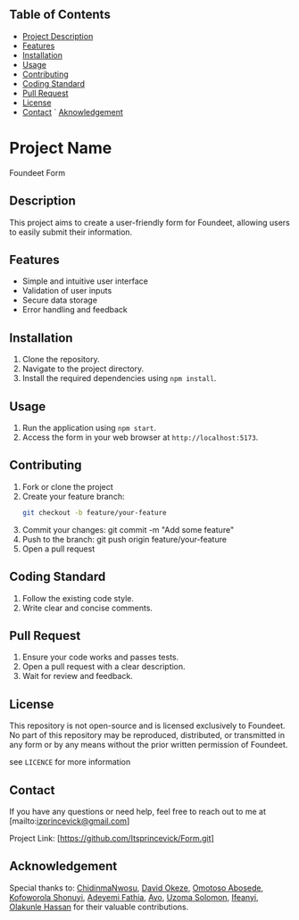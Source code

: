 ## Table of Contents
- [Project Description](#project-description)
- [Features](#features)
- [Installation](#installation)
- [Usage](#usage)
- [Contributing](#contributing)
- [Coding Standard](#coding-standard)
- [Pull Request](#pull-request)
- [License](#license)
- [Contact](#contact)
` [Aknowledgement](#acknowledgement)



# Project Name

Foundeet Form

## Description

This project aims to create a user-friendly form for Foundeet, allowing users to easily submit their information.

## Features

- Simple and intuitive user interface
- Validation of user inputs
- Secure data storage
- Error handling and feedback

## Installation

1. Clone the repository.
2. Navigate to the project directory.
3. Install the required dependencies using `npm install`.

## Usage

1. Run the application using `npm start`.
2. Access the form in your web browser at `http://localhost:5173`.

## Contributing

1. Fork or clone the project
2. Create your feature branch:
    ```Bash
    git checkout -b feature/your-feature
3. Commit your changes:
    git commit -m "Add some feature"    
4. Push to the branch:
    git push origin feature/your-feature
5. Open a pull request

## Coding Standard

1. Follow the existing code style.
2. Write clear and concise comments.

## Pull Request

1. Ensure your code works and passes tests.
2. Open a pull request with a clear description.
3. Wait for review and feedback.

## License

This repository is not open-source and is licensed exclusively to Foundeet. No part of this repository may be reproduced, distributed, or transmitted in any form or by any means without the prior written permission of Foundeet.

see `LICENCE` for more information


## Contact
If you have any questions or need help, feel free to reach out to me at [mailto:izprincevick@gmail.com]

Project Link: [https://github.com/Itsprincevick/Form.git]

## Acknowledgement

Special thanks to:
[ChidinmaNwosu](https://github.com/orgs/Foundeet/people/ChidinmaNwosu), [David Okeze](https://github.com/orgs/Foundeet/people/Okezedavid), [Omotoso Abosede](https://github.com/orgs/Foundeet/people/Racheal-cloud), [Kofoworola Shonuyi](https://github.com/orgs/Foundeet/people/Rolalove), [Adeyemi Fathia](https://github.com/orgs/Foundeet/people/Faateeha), [Ayo](https://github.com/orgs/Foundeet/people/7-lynxx), [Uzoma Solomon](https://github.com/orgs/Foundeet/people/SolomonGrundy-97), [Ifeanyi](https://github.com/orgs/Foundeet/people/ifeanyiagujekwu), [Olakunle Hassan](https://github.com/orgs/Foundeet/people/kaylezy) for their valuable contributions.

